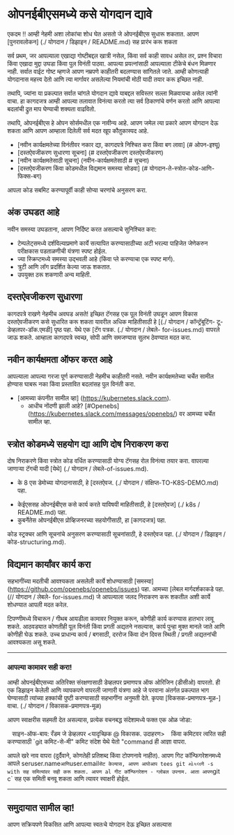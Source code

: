 # ओपनईबीएसमध्ये कसे योगदान द्यावे

एकदम !! आम्ही नेहमी अशा लोकांचा शोध घेत असतो जे ओपनईबीएस सुधारू शकतात. आपण [पुनरावलोकन] (./ योगदान / डिझाइन / README.md) सह प्रारंभ करू शकता

सर्व प्रथम, जर आपल्याला एखाद्या गोष्टीबद्दल खात्री नसेल, किंवा सर्व काही सावध असेल तर, प्रश्न विचारा किंवा एखादा मुद्दा उघडा किंवा पुल विनंती पाठवा. आपल्या प्रयत्नांसाठी आपल्याला टीकेचे बंधन मिळणार नाही. सर्वात वाईट गोष्ट म्हणजे आपण नम्रपणे काहीतरी बदलण्यास सांगितले जाते. आम्ही कोणत्याही योगदानास महत्त्व देतो आणि त्या मार्गावर असलेल्या नियमांची मोठी यादी तयार करू इच्छित नाही.

तथापि, ज्यांना या प्रकल्पात सर्वात चांगले योगदान द्यावे याबद्दल सविस्तर सल्ला मिळवायचा असेल त्यांनी वाचा. हा कागदजत्र आम्ही आपल्या तलावात विनंत्या करतो त्या सर्व ठिकाणांचे वर्णन करतो आणि आपल्या बदलांची द्रुत माप घेण्याची शक्यता वाढवितो.

तथापि, ओपनईबीएस हे ओपन सोर्समधील एक नावीन्य आहे. आपण जमेल त्या प्रकारे आपण योगदान देऊ शकता आणि आपण आम्हाला दिलेली सर्व मदत खूप कौतुकास्पद आहे.

- [नवीन कार्यक्षमतेच्या विनंतीवर नकार द्या, कागदपत्रे निश्चित करा किंवा बग लावा] (# ओपन-इश्यू)
- [दस्तऐवजीकरण सुधारणा सूचना] (# दस्तऐवजीकरण दस्तऐवजीकरण)
- [नवीन कार्यक्षमतेसाठी सूचना] (नवीन-कार्यक्षमतेसाठी # सूचना)
- [दस्तऐवजीकरण किंवा कोडमधील विद्यमान समस्या सोडवा] (# योगदान-ते-स्त्रोत-कोड-आणि-फिक्स-बग)

आपला कोड सबमिट करण्यापूर्वी काही सोप्या चरणांचे अनुसरण करा.

## अंक उघडत आहे

नवीन समस्या उघडताना, आपण निर्दिष्ट करत असल्याचे सुनिश्चित करा:
- टेम्पलेट्समध्ये दर्शविल्याप्रमाणे कार्ये सत्यापित करण्यासाठीच्या अटी भरल्या पाहिजेत जेणेकरुन परीक्षकास पडताळणीची यंत्रणा स्पष्ट होईल.
- ज्या स्क्रिप्टमध्ये समस्या उद्भवली आहे (किंवा प्ले करण्याचा एक स्पष्ट मार्ग).
- त्रुटी आणि लॉग प्रदर्शित केल्या जाऊ शकतात.
- उपयुक्त ठरू शकणारी अन्य माहिती.

## दस्तऐवजीकरण सुधारणा

कागदपत्रे राखणे नेहमीच अवघड असते! इच्छित टॅगसह एक पूल विनंती उघडून आपण विकास दस्तऐवजीकरण कसे सुधारित करू शकता यावरील अधिक माहितीसाठी हे [(./ योगदान / कॉन्ट्रॅबूटिंग- टू-डेव्हलपर-डॉक.एमडी] पृष्ठ पहा. येथे एक [टॅग पत्रक. (./ योगदान / लेबले- for-issues.md) वापरले जाऊ शकते. आम्हाला कागदपत्रे स्वच्छ, सोपी आणि समजण्यास सुलभ ठेवण्यात मदत करा.

## नवीन कार्यक्षमता ऑफर करत आहे

आपल्याला आपल्या गरजा पूर्ण करण्यासाठी नेहमीच काहीतरी नसते. नवीन कार्यक्षमतेच्या चर्चेत सामील होण्यास घाबरू नका किंवा प्रस्तावित बदलांसह पुल विनंती करा.

- [आमच्या कंपनीत सामील व्हा] (https://kubernetes.slack.com).
  - आधीच नोंदणी झाली आहे? [#Openebs] (https://kubernetes.slack.com/messages/openebs/) वर आमच्या चर्चेत सामील व्हा.

## स्त्रोत कोडमध्ये सहयोग द्या आणि दोष निराकरण करा

दोष निराकरणे किंवा स्त्रोत कोड वर्धित करण्यासाठी योग्य टॅगसह रोल विनंत्या तयार करा. वापरल्या जाणार्‍या टॅगची यादी [येथे] (./ योगदान / लेबले-of-issues.md).

* के 8 एस डेमोच्या योगदानासाठी, हे [दस्तऐवज. (./ योगदान / संक्षिप्त-TO-K8S-DEMO.md) पहा.
- केईएससह ओपनईबीएस कसे कार्य करते याविषयी माहितीसाठी, हे [दस्तऐवज] (./ k8s / README.md) पहा.
- कुबर्नेतेस ओपनईबीएस प्रोव्हिजनरच्या सहयोगीसाठी, हा [कागदजत्र] पहा.

कोड स्ट्रक्चर आणि सूचनांचे अनुसरण करण्यासाठी सूचनांसाठी, हे दस्तऐवज पहा. (./ योगदान / डिझाइन / कोड-structuring.md).

## विद्यमान कार्यांवर कार्य करा
सहभागींच्या मदतीची आवश्यकता असलेली कार्ये शोधण्यासाठी [समस्या] (https://github.com/openebs/openebs/issues) पहा. आमच्या [लेबल मार्गदर्शकाकडे पहा. (// योगदान / लेबले- for-issues.md) जे आपल्याला जलद निराकरण करू शकतील अशी कार्ये शोधण्यात आपली मदत करेल.

टिपण्णीमध्ये विचारून / गीथब आयडीला कामावर नियुक्त करून, कोणीही कार्य करण्यास हातभार लावू शकते. आठवड्यात कोणतीही पूल विनंती किंवा प्रगती अद्यतने नसल्यास, कार्य पुन्हा मुक्त मानले जाते आणि कोणीही घेऊ शकते. उच्च प्राधान्य कार्य / बगसाठी, दररोज किंवा दोन दिवस स्थिती / प्रगती अद्यतनांची आवश्यकता असू शकते.

---
### आपल्या कामावर सही करा!

आम्ही ओपनईबीएसच्या अतिरिक्त संरक्षणासाठी डेव्हलपर प्रमाणपत्र ऑफ ओरिजिन (डीसीओ) वापरतो. ही एक डिझाइन केलेली आणि व्यापकपणे वापरली जाणारी यंत्रणा आहे जे परवाना अंतर्गत प्रकल्पात भाग घेण्यासाठी त्यांच्या हक्कांची पुष्टी करण्यासाठी सहभागींना अनुमती देते. कृपया [विकसक-प्रमाणपत्र-मूळ-] वाचा. (./ योगदान / विकासक-प्रमाणपत्र-मूळ)

आपण स्वाक्षरीस सहमती देत ​​असल्यास, प्रत्येक वचनबद्ध संदेशामध्ये फक्त एक ओळ जोडा:

`` ``
  साइन-ऑफ-बाय: रँडम जे डेव्हलपर <यादृच्छिक @ विकासक. उदाहरण>
`` ``
किंवा कमिटवर त्वरित सही करण्यासाठी `git कमिट-से-मी" कमिट संदेश येथे येतो "command ही आज्ञा वापरा.

आपले खरे नाव वापरा (दुर्दैवाने, कोणतेही प्रतिशब्द किंवा टोपणनावे नाहीत). आपण गिट कॉन्फिगरेशनमध्ये आपले seruser.name` आणि `user.email` सेट केल्यास, आपण आपोआप tees git મોકલणे -s with सह समित्यांवर सही करू शकता. आपण al गीट कॉन्फिगरेशन - ग्लोबल उपनाम. आता आपण `git c` सह एक समिती बनवू शकता आणि त्यावर स्वाक्षरी होईल.

---

## समुदायात सामील व्हा!

आपण सक्रियपणे विकसित आणि आपल्या स्वतःचे योगदान देऊ इच्छित असल्यास
